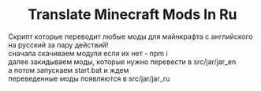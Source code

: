 <h1 align="center">Translate Minecraft Mods In Ru</h1>
<p>Скрипт которые переводит любые моды для майнкрафта с английского на русский за пару действий!<br/>
сначала скачиваем модули если их нет - npm i<br/>
далее закидываем моды, которые нужно перевести в src/jar/jar_en<br/>
а потом запускаем start.bat и ждем<br/>
переведенные моды появляются в src/jar/jar_ru<br/></p>
